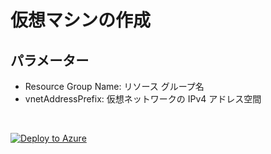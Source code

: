 # 仮想マシンの作成

## パラメーター
- Resource Group Name: リソース グループ名
- vnetAddressPrefix: 仮想ネットワークの IPv4 アドレス空間

<br />

[![Deploy to Azure](https://aka.ms/deploytoazurebutton)](https://portal.azure.com/#create/Microsoft.Template/uri/https%3A%2F%2Fraw.githubusercontent.com%2Fhiroyay-ms%2FServer-Migration-Hands-on-Lab%2Fhiroyay%2FHands-on%2520lab%2Fazure-templates%2F01-resource-group%2Fresource-group-deploy.json)